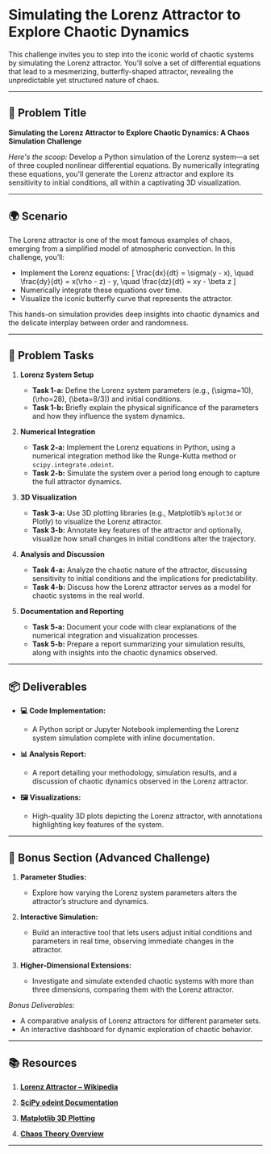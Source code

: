 # Simulating the Lorenz Attractor to Explore Chaotic Dynamics

This challenge invites you to step into the iconic world of chaotic systems by simulating the Lorenz attractor. You’ll solve a set of differential equations that lead to a mesmerizing, butterfly-shaped attractor, revealing the unpredictable yet structured nature of chaos.

---

## 📝 Problem Title

**Simulating the Lorenz Attractor to Explore Chaotic Dynamics: A Chaos Simulation Challenge**

*Here's the scoop:*
Develop a Python simulation of the Lorenz system—a set of three coupled nonlinear differential equations. By numerically integrating these equations, you'll generate the Lorenz attractor and explore its sensitivity to initial conditions, all within a captivating 3D visualization.

---

## 🌍 Scenario

The Lorenz attractor is one of the most famous examples of chaos, emerging from a simplified model of atmospheric convection. In this challenge, you’ll:
- Implement the Lorenz equations:
  \[
  \frac{dx}{dt} = \sigma(y - x), \quad \frac{dy}{dt} = x(\rho - z) - y, \quad \frac{dz}{dt} = xy - \beta z
  \]
- Numerically integrate these equations over time.
- Visualize the iconic butterfly curve that represents the attractor.

This hands-on simulation provides deep insights into chaotic dynamics and the delicate interplay between order and randomness.

---

## 🔧 Problem Tasks

1. **Lorenz System Setup**
   - **Task 1-a:** Define the Lorenz system parameters (e.g., \(\sigma=10\), \(\rho=28\), \(\beta=8/3\)) and initial conditions.
   - **Task 1-b:** Briefly explain the physical significance of the parameters and how they influence the system dynamics.

2. **Numerical Integration**
   - **Task 2-a:** Implement the Lorenz equations in Python, using a numerical integration method like the Runge-Kutta method or `scipy.integrate.odeint`.
   - **Task 2-b:** Simulate the system over a period long enough to capture the full attractor dynamics.

3. **3D Visualization**
   - **Task 3-a:** Use 3D plotting libraries (e.g., Matplotlib’s `mplot3d` or Plotly) to visualize the Lorenz attractor.
   - **Task 3-b:** Annotate key features of the attractor and optionally, visualize how small changes in initial conditions alter the trajectory.

4. **Analysis and Discussion**
   - **Task 4-a:** Analyze the chaotic nature of the attractor, discussing sensitivity to initial conditions and the implications for predictability.
   - **Task 4-b:** Discuss how the Lorenz attractor serves as a model for chaotic systems in the real world.

5. **Documentation and Reporting**
   - **Task 5-a:** Document your code with clear explanations of the numerical integration and visualization processes.
   - **Task 5-b:** Prepare a report summarizing your simulation results, along with insights into the chaotic dynamics observed.

---

## 📦 Deliverables

- **💻 Code Implementation:**
  - A Python script or Jupyter Notebook implementing the Lorenz system simulation complete with inline documentation.
  
- **📊 Analysis Report:**
  - A report detailing your methodology, simulation results, and a discussion of chaotic dynamics observed in the Lorenz attractor.
  
- **🖼️ Visualizations:**
  - High-quality 3D plots depicting the Lorenz attractor, with annotations highlighting key features of the system.
  
---

## 🎁 Bonus Section (Advanced Challenge)

1. **Parameter Studies:**
   - Explore how varying the Lorenz system parameters alters the attractor’s structure and dynamics.
   
2. **Interactive Simulation:**
   - Build an interactive tool that lets users adjust initial conditions and parameters in real time, observing immediate changes in the attractor.
   
3. **Higher-Dimensional Extensions:**
   - Investigate and simulate extended chaotic systems with more than three dimensions, comparing them with the Lorenz attractor.

*Bonus Deliverables:*
- A comparative analysis of Lorenz attractors for different parameter sets.
- An interactive dashboard for dynamic exploration of chaotic behavior.

---

## 📚 Resources

1. **[Lorenz Attractor – Wikipedia](https://en.wikipedia.org/wiki/Lorenz_system)**

2. **[SciPy odeint Documentation](https://docs.scipy.org/doc/scipy/reference/generated/scipy.integrate.odeint.html)**

3. **[Matplotlib 3D Plotting](https://matplotlib.org/stable/gallery/index.html#mplot3d-examples-index)**

4. **[Chaos Theory Overview](https://en.wikipedia.org/wiki/Chaos_theory)**

---
